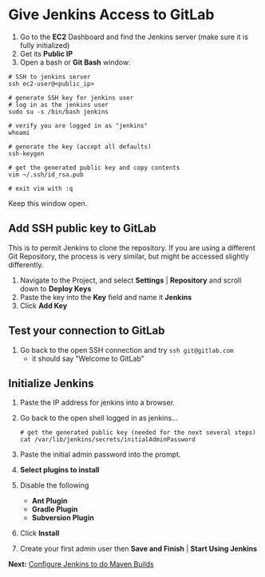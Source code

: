 # Give Jenkins Access to GitLab

1. Go to the **EC2** Dashboard and find the Jenkins server (make sure it is fully initialized)
1. Get its **Public IP** 
1. Open a bash or **Git Bash** window:

```shell
# SSH to jenkins server
ssh ec2-user@<public_ip>

# generate SSH key for jenkins user
# log in as the jenkins user
sudo su -s /bin/bash jenkins

# verify you are logged in as "jenkins"
whoami

# generate the key (accept all defaults)
ssh-keygen

# get the generated public key and copy contents
vim ~/.ssh/id_rsa.pub

# exit vim with :q
```
Keep this window open.

## Add SSH public key to GitLab
This is to permit Jenkins to clone the repository. If you are using a different Git Repository, the process is very similar,
but might be accessed slightly differently.

1. Navigate to the Project, and select **Settings** | **Repository** and scroll down to **Deploy Keys**
1. Paste the key into the **Key** field and name it **Jenkins**
1. Click **Add Key**

## Test your connection to GitLab
1. Go back to the open SSH connection and try `ssh git@gitlab.com`
    - it should say "Welcome to GitLab"
    
## Initialize Jenkins
1. Paste the IP address for jenkins into a browser.

1. Go back to the open shell logged in as jenkins...

    ```shell
    # get the generated public key (needed for the next several steps)
    cat /var/lib/jenkins/secrets/initialAdminPassword
    ```
1. Paste the initial admin password into the prompt.
1. **Select plugins to install**
  1. Disable the following
      * **Ant Plugin**
      * **Gradle Plugin**
      * **Subversion Plugin**
  1. Click **Install**
1. Create your first admin user then **Save and Finish** | **Start Using Jenkins**

**Next:** [Configure Jenkins to do Maven Builds](./06-ConfigureMavenTool.md)